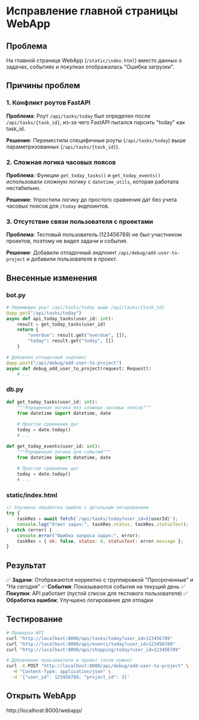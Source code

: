 # Исправление главной страницы WebApp

## Проблема
На главной странице WebApp (`/static/index.html`) вместо данных о задачах, событиях и покупках отображалась "Ошибка загрузки".

## Причины проблем

### 1. Конфликт роутов FastAPI
**Проблема**: Роут `/api/tasks/today` был определен после `/api/tasks/{task_id}`, из-за чего FastAPI пытался парсить "today" как task_id.

**Решение**: Переместили специфичные роуты (`/api/tasks/today`) выше параметризованных (`/api/tasks/{task_id}`).

### 2. Сложная логика часовых поясов
**Проблема**: Функции `get_today_tasks()` и `get_today_events()` использовали сложную логику с `datetime_utils`, которая работала нестабильно.

**Решение**: Упростили логику до простого сравнения дат без учета часовых поясов для `/today` эндпоинтов.

### 3. Отсутствие связи пользователя с проектами
**Проблема**: Тестовый пользователь (123456789) не был участником проектов, поэтому не видел задачи и события.

**Решение**: Добавили отладочный эндпоинт `/api/debug/add-user-to-project` и добавили пользователя в проект.

## Внесенные изменения

### bot.py
```python
# Перемещен роут /api/tasks/today выше /api/tasks/{task_id}
@app.get("/api/tasks/today")
async def api_today_tasks(user_id: int):
    result = get_today_tasks(user_id)
    return {
        "overdue": result.get("overdue", []),
        "today": result.get("today", [])
    }

# Добавлен отладочный эндпоинт
@app.post("/api/debug/add-user-to-project")
async def debug_add_user_to_project(request: Request):
    # ...
```

### db.py
```python
def get_today_tasks(user_id: int):
    """Упрощенная логика без сложных часовых поясов"""
    from datetime import datetime, date
    
    # Простое сравнение дат
    today = date.today()
    # ...

def get_today_events(user_id: int):
    """Упрощенная логика для событий"""
    from datetime import datetime, date
    
    # Простое сравнение дат
    today = date.today()
    # ...
```

### static/index.html
```javascript
// Улучшена обработка ошибок с детальным логированием
try {
    taskRes = await fetch(`/api/tasks/today?user_id=${userId}`);
    console.log("Ответ задач:", taskRes.status, taskRes.statusText);
} catch (error) {
    console.error("Ошибка запроса задач:", error);
    taskRes = { ok: false, status: 0, statusText: error.message };
}
```

## Результат

✅ **Задачи**: Отображаются корректно с группировкой "Просроченные" и "На сегодня"
✅ **События**: Показываются события на текущий день
✅ **Покупки**: API работает (пустой список для тестового пользователя)
✅ **Обработка ошибок**: Улучшено логирование для отладки

## Тестирование

```bash
# Проверка API
curl "http://localhost:8000/api/tasks/today?user_id=123456789"
curl "http://localhost:8000/api/events/today?user_id=123456789"
curl "http://localhost:8000/api/shopping/today?user_id=123456789"

# Добавление пользователя в проект (если нужно)
curl -X POST "http://localhost:8000/api/debug/add-user-to-project" \
  -H "Content-Type: application/json" \
  -d '{"user_id": 123456789, "project_id": 3}'
```

## Открыть WebApp
http://localhost:8000/webapp/